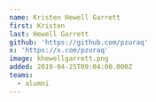 ```yaml
---
name: Kristen Hewell Garrett
first: Kristen
last: Hewell Garrett
github: 'https://github.com/pzuraq'
x: 'https://x.com/pzuraq'
image: khewellgarrett.png
added: 2019-04-25T09:04:00.000Z
teams:
  - alumni
---
```

